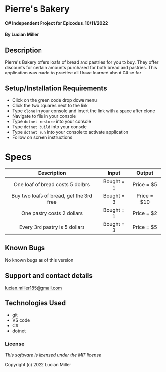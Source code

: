 # Pierre's Bakery

#### C# Independent Project for Epicodus, 10/11/2022

#### By Lucian Miller

## Description

Pierre's Bakery offers loafs of bread and pastries for you to buy. They offer discounts for certain amounts purchased for both bread and pastries. This application was made to practice all I have learned about C# so far.

## Setup/Installation Requirements

* Click on the green code drop down menu
* Click the two squares next to the link
* Type `clone` in your console and insert the link with a space after clone
* Navigate to file in your console
* Type `dotnet restore` into your console
* Type `dotnet build` into your console
* Type `dotnet run` into your console to activate application
* Follow on screen instructions

# Specs

|Description|Input|Output
|:--:|:--:|:--:|
|One loaf of bread costs 5 dollars|Bought = 1|Price = $5|
|Buy two loafs of bread, get the 3rd free|Bought = 3|Price = $10|
|One pastry costs 2 dollars|Bought = 1|Price = $2|
|Every 3rd pastry is 5 dollars|Bought = 3|Price = $5|

## Known Bugs

No known bugs as of this version

## Support and contact details

lucian.miller185@gmail.com

## Technologies Used

* git
* VS code
* C#
* dotnet

### License

*This software is licensed under the MIT license*

Copyright (c) 2022 Lucian Miller
